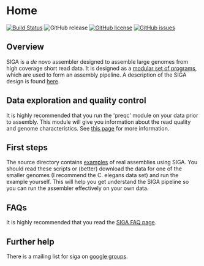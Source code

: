 # Home

[![Build Status](https://travis-ci.org/chungongyu/siga.svg?branch=master)](https://travis-ci.org/chungongyu/siga)
![GitHub release](https://img.shields.io/github/release/chungongyu/siga.svg)
[![GitHub license](https://img.shields.io/github/license/chungongyu/siga.svg)](https://github.com/chungongyu/siga)
[![GitHub issues](https://img.shields.io/github/issues/chungongyu/siga.svg)](https://github.com/chungongyu/siga/issues)

## Overview
SIGA is a _de_ novo assembler designed to assemble large genomes from high coverage short read data. It is designed as a [modular set of programs](https://github.com/chungongyu/siga/wiki/SIGA-subprograms), which are used to form an assembly pipeline. A description of the SIGA design is found [here](https://github.com/chungongyu/siga/wiki/SIGA-design). 

## Data exploration and quality control

It is highly recommended that you run the 'preqc' module on your data prior to assembly. This module will give you information about the read quality and genome characteristics. See [this page](https://github.com/chungongyu/siga/wiki/preqc) for more information.

## First steps

The source directory contains [examples](https://github.com/chungongyu/siga/tree/master/examples) of real assemblies using SIGA. You should read these scripts or (better) download the data for one of the smaller genomes (I recommend the C. elegans data set) and run the example yourself. This will help you get understand the SIGA pipeline so you can run the assembler effectively on your own data.

## FAQs

It is highly recommended that you read the [SIGA FAQ page](https://github.com/chungongyu/siga/wiki/FAQ).

## Further help

There is a mailing list for siga on [google groups](http://groups.google.com/group/siga-users). 
